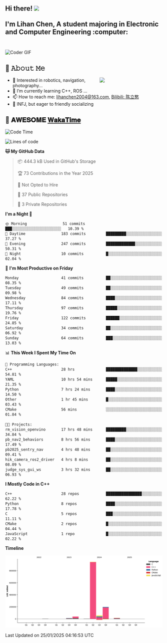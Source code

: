 <h2 align="left">
 <abc>
  <br>Hi there! <img src="https://user-images.githubusercontent.com/42378118/110234147-e3259600-7f4e-11eb-95be-0c4047144dea.gif" width="30"><br>
  <br> I'm Lihan Chen, A student majoring in Electronic and Computer Engineering :computer:<br>
  <br>
 </abc>
</h2>

<img align="center" src="https://media.giphy.com/media/SWoSkN6DxTszqIKEqv/giphy.gif" alt="Coder GIF" width="500">

## :book: 𝙰𝚋𝚘𝚞𝚝 𝙼𝚎

<img align="right" width="40%" src="https://github-readme-stats.vercel.app/api?username=LihanChen2004&show_icons=true&icon_color=CE1D2D&text_color=718096&bg_color=ffffff&hide_title=true" />

- 🌟 Interested in robotics, navigation, photography...
- 🌱 I’m currently learning C++, ROS ... 
- 📫 How to reach me: lihanchen2004@163.com, [Bilibili: 陈立憨](https://space.bilibili.com/170786212)
- 👯 INFJ, but eager to friendly socializing

## 📜 𝐀𝐖𝐄𝐒𝐎𝐌𝐄 [𝐖𝐚𝐤𝐚𝐓𝐢𝐦𝐞](https://github.com/anmol098/waka-readme-stats)

<!--START_SECTION:waka-->
![Code Time](http://img.shields.io/badge/Code%20Time-668%20hrs%2031%20mins-blue)

![Lines of code](https://img.shields.io/badge/From%20Hello%20World%20I%27ve%20Written-1.3%20million%20lines%20of%20code-blue)

**🐱 My GitHub Data** 

> 📦 444.3 kB Used in GitHub's Storage 
 > 
> 🏆 73 Contributions in the Year 2025
 > 
> 🚫 Not Opted to Hire
 > 
> 📜 37 Public Repositories 
 > 
> 🔑 3 Private Repositories 
 > 
**I'm a Night 🦉** 

```text
🌞 Morning                51 commits          ███░░░░░░░░░░░░░░░░░░░░░░   10.39 % 
🌆 Daytime                183 commits         █████████░░░░░░░░░░░░░░░░   37.27 % 
🌃 Evening                247 commits         █████████████░░░░░░░░░░░░   50.31 % 
🌙 Night                  10 commits          █░░░░░░░░░░░░░░░░░░░░░░░░   02.04 % 
```
📅 **I'm Most Productive on Friday** 

```text
Monday                   41 commits          ██░░░░░░░░░░░░░░░░░░░░░░░   08.35 % 
Tuesday                  49 commits          ██░░░░░░░░░░░░░░░░░░░░░░░   09.98 % 
Wednesday                84 commits          ████░░░░░░░░░░░░░░░░░░░░░   17.11 % 
Thursday                 97 commits          █████░░░░░░░░░░░░░░░░░░░░   19.76 % 
Friday                   122 commits         ██████░░░░░░░░░░░░░░░░░░░   24.85 % 
Saturday                 34 commits          ██░░░░░░░░░░░░░░░░░░░░░░░   06.92 % 
Sunday                   64 commits          ███░░░░░░░░░░░░░░░░░░░░░░   13.03 % 
```


📊 **This Week I Spent My Time On** 

```text
💬 Programming Languages: 
C++                      28 hrs              ██████████████░░░░░░░░░░░   54.81 % 
YAML                     10 hrs 54 mins      █████░░░░░░░░░░░░░░░░░░░░   21.35 % 
Python                   7 hrs 24 mins       ████░░░░░░░░░░░░░░░░░░░░░   14.50 % 
Other                    1 hr 45 mins        █░░░░░░░░░░░░░░░░░░░░░░░░   03.43 % 
CMake                    56 mins             ░░░░░░░░░░░░░░░░░░░░░░░░░   01.84 % 

🐱‍💻 Projects: 
rm_vision_openvino       17 hrs 48 mins      █████████░░░░░░░░░░░░░░░░   34.84 % 
pb_nav2_behaviors        8 hrs 56 mins       ████░░░░░░░░░░░░░░░░░░░░░   17.49 % 
pb2025_sentry_nav        4 hrs 48 mins       ██░░░░░░░░░░░░░░░░░░░░░░░   09.41 % 
hik_camera_ros2_driver   4 hrs 8 mins        ██░░░░░░░░░░░░░░░░░░░░░░░   08.09 % 
judge_sys_gui_ws         3 hrs 32 mins       ██░░░░░░░░░░░░░░░░░░░░░░░   06.93 % 
```

**I Mostly Code in C++** 

```text
C++                      28 repos            ████████████████░░░░░░░░░   62.22 % 
Python                   8 repos             ████░░░░░░░░░░░░░░░░░░░░░   17.78 % 
C                        5 repos             ███░░░░░░░░░░░░░░░░░░░░░░   11.11 % 
CMake                    2 repos             █░░░░░░░░░░░░░░░░░░░░░░░░   04.44 % 
JavaScript               1 repo              █░░░░░░░░░░░░░░░░░░░░░░░░   02.22 % 
```



**Timeline**

![Lines of Code chart](https://raw.githubusercontent.com/LihanChen2004/LihanChen2004/main/assets/bar_graph.png)


 Last Updated on 25/01/2025 04:16:53 UTC
<!--END_SECTION:waka-->

<!--
**LihanChen2004/LihanChen2004** is a ✨ _special_ ✨ repository because its `README.md` (this file) appears on your GitHub profile.

Here are some ideas to get you started:

- 🔭 I’m currently working on ...
- 🌱 I’m currently learning ...
- 👯 I’m looking to collaborate on ...
- 🤔 I’m looking for help with ...
- 💬 Ask me about ...
- 📫 How to reach me: ...
- 😄 Pronouns: ...
- ⚡ Fun fact: ...
-->
